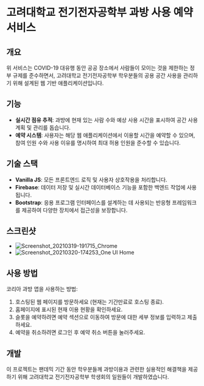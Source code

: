 # 고려대학교 전기전자공학부 과방 사용 예약 서비스

## 개요
위 서비스는 COVID-19 대유행 동안 공공 장소에서 사람들이 모이는 것을 제한하는 정부 규제를 준수하면서, 고려대학교 전기전자공학부 학우분들의 공용 공간 사용을 관리하기 위해 설계된 웹 기반 애플리케이션입니다.

## 기능
- **실시간 점유 추적**: 과방에 현재 있는 사람 수와 예상 사용 시간을 표시하여 공간 사용 계획 및 관리를 돕습니다.
- **예약 시스템**: 사용자는 해당 웹 애플리케이션에서 이용할 시간을 예약할 수 있으며, 참여 인원 수와 사용 이유를 명시하여 최대 허용 인원을 준수할 수 있습니다.

## 기술 스택
- **Vanilla JS**: 모든 프론트엔드 로직 및 사용자 상호작용을 처리합니다.
- **Firebase**: 데이터 저장 및 실시간 데이터베이스 기능을 포함한 백엔드 작업에 사용됩니다.
- **Bootstrap**: 응용 프로그램 인터페이스를 설계하는 데 사용되는 반응형 프레임워크를 제공하여 다양한 장치에서 접근성을 보장합니다.

## 스크린샷
- ![Screenshot_20210319-191715_Chrome](https://github.com/user-attachments/assets/8f9425c5-fe47-4c68-9602-5fcc39bbf9a8)
- ![Screenshot_20210320-174253_One UI Home](https://github.com/user-attachments/assets/ddd887b8-278d-4ea3-9833-ce4a7857d1e7)

## 사용 방법
코리아 과방 앱을 사용하는 방법:
1. 호스팅된 웹 페이지를 방문하세요 (현재는 기간만료로 호스팅 종료).
2. 홈페이지에 표시된 현재 이용 현황을 확인하세요.
3. 슬롯을 예약하려면 예약 섹션으로 이동하여 방문에 대한 세부 정보를 입력하고 제출하세요.
4. 예약을 취소하려면 로그인 후 예약 취소 버튼을 눌러주세요.

## 개발
이 프로젝트는 팬데믹 기간 동안 학우분들께 과방이용과 관련한 실용적인 해결책을 제공하기 위해 고려대학교 전기전자공학부 학생회의 일원들이 개발하였습니다.


